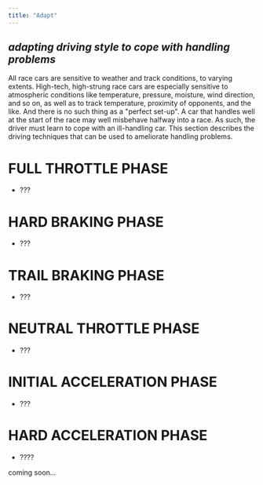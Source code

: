 ```yaml
---
title: "Adapt"
---
```


## *adapting driving style to cope with handling problems*

All race cars are sensitive to weather and track conditions, to varying extents. High-tech, high-strung race cars are especially sensitive to atmospheric conditions like temperature, pressure, moisture, wind direction, and so on, as well as to track temperature, proximity of opponents, and the like. And there is no such thing as a "perfect set-up". A car that handles well at the start of the race may well misbehave halfway into a race. As such, the driver must learn to cope with an ill-handling car. This section describes the driving techniques that can be used to ameliorate handling problems.

# FULL THROTTLE PHASE

- ???

# HARD BRAKING PHASE

- ???

# TRAIL BRAKING PHASE

- ???

# NEUTRAL THROTTLE PHASE

- ???

# INITIAL ACCELERATION PHASE

- ???

# HARD ACCELERATION PHASE

- ????

coming soon...